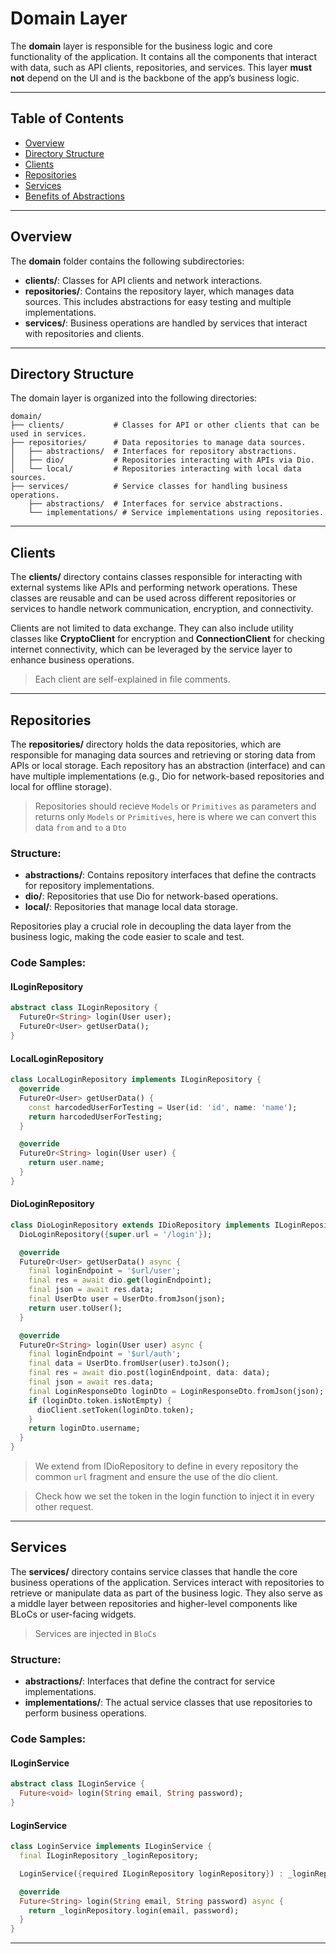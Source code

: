 
# Domain Layer

The **domain** layer is responsible for the business logic and core functionality of the application. It contains all the components that interact with data, such as API clients, repositories, and services. This layer **must not** depend on the UI and is the backbone of the app’s business logic.

---

## Table of Contents

- [Overview](#overview)
- [Directory Structure](#directory-structure)
- [Clients](#clients)
- [Repositories](#repositories)
- [Services](#services)
- [Benefits of Abstractions](#benefits-of-abstractions)

---

## Overview

The **domain** folder contains the following subdirectories:

- **clients/**: Classes for API clients and network interactions.
- **repositories/**: Contains the repository layer, which manages data sources. This includes abstractions for easy testing and multiple implementations.
- **services/**: Business operations are handled by services that interact with repositories and clients.

---

## Directory Structure

The domain layer is organized into the following directories:

```
domain/
├── clients/           # Classes for API or other clients that can be used in services.
├── repositories/      # Data repositories to manage data sources.
│   ├── abstractions/  # Interfaces for repository abstractions.
│   ├── dio/           # Repositories interacting with APIs via Dio.
│   └── local/         # Repositories interacting with local data sources.
├── services/          # Service classes for handling business operations.
    ├── abstractions/  # Interfaces for service abstractions.
    └── implementations/ # Service implementations using repositories.
```

---

## Clients

The **clients/** directory contains classes responsible for interacting with external systems like APIs and performing network operations. These classes are reusable and can be used across different repositories or services to handle network communication, encryption, and connectivity.

Clients are not limited to data exchange. They can also include utility classes like **CryptoClient** for encryption and **ConnectionClient** for checking internet connectivity, which can be leveraged by the service layer to enhance business operations.

> Each client are self-explained in file comments.

---

## Repositories

The **repositories/** directory holds the data repositories, which are responsible for
managing data sources and retrieving or storing data from APIs or local storage.
Each repository has an abstraction (interface) and can have multiple implementations (e.g.,
Dio for network-based repositories and local for offline storage).

> Repositories should recieve `Models` or `Primitives` as parameters and returns only `Models` or
> `Primitives`, here is where we can convert this data `from` and `to` a `Dto`

### Structure:
- **abstractions/**: Contains repository interfaces that define the contracts for repository implementations.
- **dio/**: Repositories that use Dio for network-based operations.
- **local/**: Repositories that manage local data storage.

Repositories play a crucial role in decoupling the data layer from the business logic, making the code easier to scale and test.

### Code Samples:

#### **ILoginRepository**
```dart
abstract class ILoginRepository {
  FutureOr<String> login(User user);
  FutureOr<User> getUserData();
}
```
#### **LocalLoginRepository**
```dart
class LocalLoginRepository implements ILoginRepository {
  @override
  FutureOr<User> getUserData() {
    const harcodedUserForTesting = User(id: 'id', name: 'name');
    return harcodedUserForTesting;
  }

  @override
  FutureOr<String> login(User user) {
    return user.name;
  }
}
```

#### **DioLoginRepository**
```dart
class DioLoginRepository extends IDioRepository implements ILoginRepository {
  DioLoginRepository({super.url = '/login'});

  @override
  FutureOr<User> getUserData() async {
    final loginEndpoint = '$url/user';
    final res = await dio.get(loginEndpoint);
    final json = await res.data;
    final UserDto user = UserDto.fromJson(json);
    return user.toUser();
  }

  @override
  FutureOr<String> login(User user) async {
    final loginEndpoint = '$url/auth';
    final data = UserDto.fromUser(user).toJson();
    final res = await dio.post(loginEndpoint, data: data);
    final json = await res.data;
    final LoginResponseDto loginDto = LoginResponseDto.fromJson(json);
    if (loginDto.token.isNotEmpty) {
      dioClient.setToken(loginDto.token);
    }
    return loginDto.username;
  }
}
```

> We extend from IDioRepository to define in every repository the common `url` fragment 
> and ensure the use of the dio client.

> Check how we set the token in the login function to inject it in every other request. 

---

## Services

The **services/** directory contains service classes that handle the core business operations
of the application. Services interact with repositories to retrieve or manipulate data as part
of the business logic. They also serve as a middle layer between repositories and higher-level
components like BLoCs or user-facing widgets.

> Services are injected in `BloCs`

### Structure:
- **abstractions/**: Interfaces that define the contract for service implementations.
- **implementations/**: The actual service classes that use repositories to perform business operations.

### Code Samples:

#### **ILoginService**
```dart
abstract class ILoginService {
  Future<void> login(String email, String password);
}
```

#### **LoginService**
```dart
class LoginService implements ILoginService {
  final ILoginRepository _loginRepository;

  LoginService({required ILoginRepository loginRepository}) : _loginRepository = loginRepository;

  @override
  Future<String> login(String email, String password) async {
    return _loginRepository.login(email, password);
  }
}
```

---
